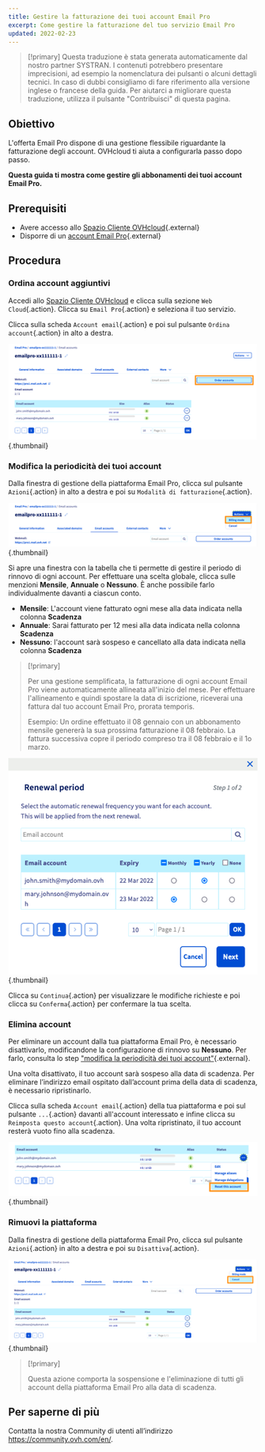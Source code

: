 ```yaml
---
title: Gestire la fatturazione dei tuoi account Email Pro
excerpt: Come gestire la fatturazione del tuo servizio Email Pro
updated: 2022-02-23
---
```


> [!primary]
> Questa traduzione è stata generata automaticamente dal nostro partner SYSTRAN. I contenuti potrebbero presentare imprecisioni, ad esempio la nomenclatura dei pulsanti o alcuni dettagli tecnici. In caso di dubbi consigliamo di fare riferimento alla versione inglese o francese della guida. Per aiutarci a migliorare questa traduzione, utilizza il pulsante "Contribuisci" di questa pagina.
>


## Obiettivo

L'offerta Email Pro dispone di una gestione flessibile riguardante la fatturazione degli account. OVHcloud ti aiuta a configurarla passo dopo passo.

**Questa guida ti mostra come gestire gli abbonamenti dei tuoi account Email Pro.**

## Prerequisiti

- Avere accesso allo [Spazio Cliente OVHcloud](https://www.ovh.com/auth/?action=gotomanager&from=https://www.ovh.it/&ovhSubsidiary=it){.external}
- Disporre di un [account Email Pro](https://www.ovhcloud.com/it/emails/email-pro/){.external}

## Procedura

### Ordina account aggiuntivi

Accedi allo [Spazio Cliente OVHcloud](https://www.ovh.com/auth/?action=gotomanager&from=https://www.ovh.it/&ovhSubsidiary=it) e clicca sulla sezione `Web Cloud`{.action}. Clicca su `Email Pro`{.action} e seleziona il tuo servizio.

Clicca sulla scheda `Account email`{.action} e poi sul pulsante `Ordina account`{.action} in alto a destra.

![billing_emailpro](images/billing-emailpro-01.png){.thumbnail}

### Modifica la periodicità dei tuoi account <a name="periodicity"></a>

Dalla finestra di gestione della piattaforma Email Pro, clicca sul pulsante `Azioni`{.action} in alto a destra e poi su `Modalità di fatturazione`{.action}. 

![billing_emailpro](images/billing-emailpro-02.png){.thumbnail}

Si apre una finestra con la tabella che ti permette di gestire il periodo di rinnovo di ogni account. Per effettuare una scelta globale, clicca sulle menzioni **Mensile**, **Annuale** o **Nessuno**. È anche possibile farlo individualmente davanti a ciascun conto.

- **Mensile**: L'account viene fatturato ogni mese alla data indicata nella colonna **Scadenza**
- **Annuale**: Sarai fatturato per 12 mesi alla data indicata nella colonna **Scadenza**
- **Nessuno**: l'account sarà sospeso e cancellato alla data indicata nella colonna **Scadenza**

> [!primary]
>
> Per una gestione semplificata, la fatturazione di ogni account Email Pro viene automaticamente allineata all'inizio del mese. Per effettuare l'allineamento e quindi spostare la data di iscrizione, riceverai una fattura dal tuo account Email Pro, prorata temporis.
>
>Esempio: Un ordine effettuato il 08 gennaio con un abbonamento mensile genererà la sua prossima fatturazione il 08 febbraio. La fattura successiva copre il periodo compreso tra il 08 febbraio e il 1o marzo.

![billing_emailpro](images/billing-emailpro-03.png){.thumbnail}

Clicca su `Continua`{.action} per visualizzare le modifiche richieste e poi clicca su `Conferma`{.action} per confermare la tua scelta.

### Elimina account

Per eliminare un account dalla tua piattaforma Email Pro, è necessario disattivarlo, modificandone la configurazione di rinnovo su **Nessuno**. Per farlo, consulta lo step ["modifica la periodicità dei tuoi account"](#periodicity){.external}.

Una volta disattivato, il tuo account sarà sospeso alla data di scadenza. Per eliminare l’indirizzo email ospitato dall’account prima della data di scadenza, è necessario ripristinarlo.

Clicca sulla scheda `Account email`{.action} della tua piattaforma e poi sul pulsante `...`{.action} davanti all'account interessato e infine clicca su `Reimposta questo account`{.action}. Una volta ripristinato, il tuo account resterà vuoto fino alla scadenza.

![billing_emailpro](images/billing-emailpro-04.png){.thumbnail}

### Rimuovi la piattaforma

Dalla finestra di gestione della piattaforma Email Pro, clicca sul pulsante `Azioni`{.action} in alto a destra e poi su `Disattiva`{.action}. 

![billing_emailpro](images/billing-emailpro-05.png){.thumbnail}

> [!primary]
>
> Questa azione comporta la sospensione e l'eliminazione di tutti gli account della piattaforma Email Pro alla data di scadenza.

## Per saperne di più

Contatta la nostra Community di utenti all’indirizzo <https://community.ovh.com/en/>.
